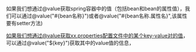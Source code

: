 如果我们想通过@value获取spring容器中的值（包括bean和bean的属性值），我们可以通过@value("#{bean名称}")或者@value("#{bean名称.属性名}",该属性要有setter方法)

如果我们想通过@value获取xx.properties配置文件中的某个key-value对的值，可以通过@value("${key}")获取其中的value值的信息，